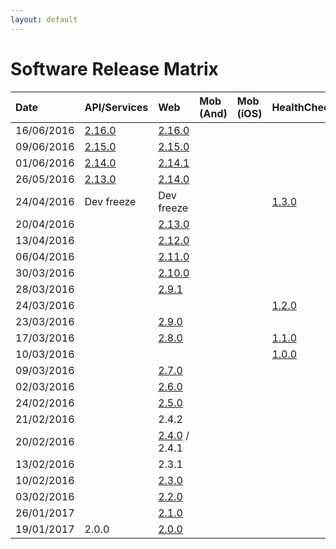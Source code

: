 ```yaml
---
layout: default
---
```


# [](#header-1)Software Release Matrix

| Date       | API/Services                         | Web                                     |  Mob (And) |  Mob (iOS) | HealthCheck                             |
|:-----------|:---------------------------------    |:----------------------------------------|:-----------|:-----------|-----------------------------------------|
| 16/06/2016 |[2.16.0](release-notes/api/2.16.0)    |[2.16.0](release-notes/web/2.16.0)       |            |            |                                         |
| 09/06/2016 |[2.15.0](release-notes/api/2.15.0)    |[2.15.0](release-notes/web/2.15.0)       |            |            |                                         |
| 01/06/2016 |[2.14.0](release-notes/api/2.14.0)    |[2.14.1](release-notes/web/2.14.1)       |            |            |                                         |
| 26/05/2016 |[2.13.0](release-notes/api/2.13.0)    |[2.14.0](release-notes/web/2.14.0)       |            |            |                                         |
| 24/04/2016 |Dev freeze                            |Dev freeze                               |            |            |[1.3.0](release-notes/healthcheck/1.3.0) |
| 20/04/2016 |                                      |[2.13.0](release-notes/web/2.13.0)       |            |            |                                         |
| 13/04/2016 |                                      |[2.12.0](release-notes/web/2.12.0)       |            |            |                                         |
| 06/04/2016 |                                      |[2.11.0](release-notes/web/2.11.0)       |            |            |                                         |
| 30/03/2016 |                                      |[2.10.0](release-notes/web/2.10.0)       |            |            |                                         |
| 28/03/2016 |                                      |[2.9.1](release-notes/web/2.9.1)         |            |            |                                         |
| 24/03/2016 |                                      |                                         |            |            |[1.2.0](release-notes/healthcheck/1.2.0) |
| 23/03/2016 |                                      |[2.9.0](release-notes/web/2.9.0)         |            |            |                                         |
| 17/03/2016 |                                      |[2.8.0](release-notes/web/2.8.0)         |            |            |[1.1.0](release-notes/healthcheck/1.1.0) |
| 10/03/2016 |                                      |                                         |            |            |[1.0.0](release-notes/healthcheck/1.0.0) |
| 09/03/2016 |                                      |[2.7.0](release-notes/web/2.7.0)         |            |            |                                         |
| 02/03/2016 |                                      |[2.6.0](release-notes/web/2.6.0)         |            |            |                                         |
| 24/02/2016 |                                      |[2.5.0](release-notes/web/2.5.0)         |            |            |                                         |
| 21/02/2016 |                                      |2.4.2                                    |            |            |                                         |
| 20/02/2016 |                                      |[2.4.0](release-notes/web/2.4.0) / 2.4.1 |            |            |                                         |
| 13/02/2016 |                                      |2.3.1                                    |            |            |                                         |
| 10/02/2016 |                                      |[2.3.0](release-notes/web/2.3.0)         |            |            |                                         |
| 03/02/2016 |                                      |[2.2.0](release-notes/web/2.2.0)         |            |            |                                         |
| 26/01/2017 |                                      |[2.1.0](release-notes/web/2.1.0)         |            |            |                                         |
| 19/01/2017 | 2.0.0                                |[2.0.0](release-notes/web/2.0.0)         |            |            |                                         |